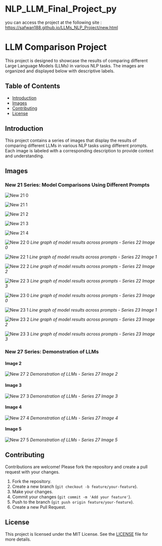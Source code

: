 ﻿# NLP_LLM_Final_Project_py
you can access the project at the following site : https://safwan188.github.io/LLMs_NLP_Project/new.html
# LLM Comparison Project

This project is designed to showcase the results of comparing different Large Language Models (LLMs) in various NLP tasks. The images are organized and displayed below with descriptive labels.

## Table of Contents

- [Introduction](#introduction)
- [Images](#images)
- [Contributing](#contributing)
- [License](#license)

## Introduction

This project contains a series of images that display the results of comparing different LLMs in various NLP tasks using different prompts. Each image is labeled with a corresponding description to provide context and understanding.

## Images

### New 21 Series: Model Comparisons Using Different Prompts

![New 21 0](./new_files/new_21_0.png)

![New 21 1](./new_files/new_21_1.png)

![New 21 2](./new_files/new_21_2.png)

![New 21 3](./new_files/new_21_3.png)

![New 21 4](./new_files/new_21_4.png)



![New 22 0](./new_files/new_22_0.png)
*Line graph of model results across prompts - Series 22 Image 0*

![New 22 1](./new_files/new_22_1.png)
*Line graph of model results across prompts - Series 22 Image 1*

![New 22 2](./new_files/new_22_2.png)
*Line graph of model results across prompts - Series 22 Image 2*

![New 22 3](./new_files/new_22_3.png)
*Line graph of model results across prompts - Series 22 Image 3*


![New 23 0](./new_files/new_23_0.png)
*Line graph of model results across prompts - Series 23 Image 0*

![New 23 1](./new_files/new_23_1.png)
*Line graph of model results across prompts - Series 23 Image 1*

![New 23 2](./new_files/new_23_2.png)
*Line graph of model results across prompts - Series 23 Image 2*

![New 23 3](./new_files/new_23_3.png)
*Line graph of model results across prompts - Series 23 Image 3*

### New 27 Series: Demonstration of LLMs

#### Image 2
![New 27 2](./new_files/new_27_2.png)
*Demonstration of LLMs - Series 27 Image 2*

#### Image 3
![New 27 3](./new_files/new_27_3.png)
*Demonstration of LLMs - Series 27 Image 3*

#### Image 4
![New 27 4](./new_files/new_27_4.png)
*Demonstration of LLMs - Series 27 Image 4*

#### Image 5
![New 27 5](./new_files/new_27_5.png)
*Demonstration of LLMs - Series 27 Image 5*

## Contributing

Contributions are welcome! Please fork the repository and create a pull request with your changes.

1. Fork the repository.
2. Create a new branch (`git checkout -b feature/your-feature`).
3. Make your changes.
4. Commit your changes (`git commit -m 'Add your feature'`).
5. Push to the branch (`git push origin feature/your-feature`).
6. Create a new Pull Request.

## License

This project is licensed under the MIT License. See the [LICENSE](LICENSE) file for more details.

